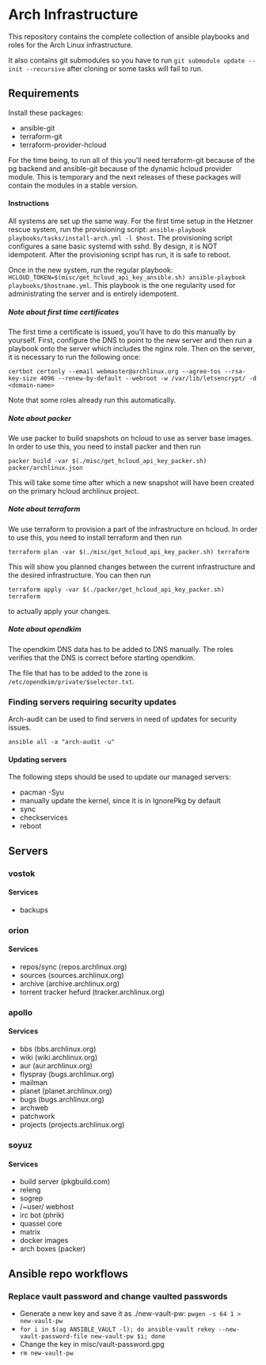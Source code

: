 # Arch Infrastructure

This repository contains the complete collection of ansible playbooks and roles for the Arch Linux infrastructure.

It also contains git submodules so you have to run `git submodule update --init
--recursive` after cloning or some tasks will fail to run.

## Requirements

Install these packages:
- ansible-git
- terraform-git
- terraform-provider-hcloud

For the time being, to run all of this you'll need terraform-git because of the pg backend and ansible-git because of the dynamic hcloud provider module.
This is temporary and the next releases of these packages will contain the modules in a stable version.

#### Instructions
All systems are set up the same way. For the first time setup in the Hetzner rescue system,
run the provisioning script: `ansible-playbook playbooks/tasks/install-arch.yml -l $host`.
The provisioning script configures a sane basic systemd with sshd. By design, it is NOT idempotent.
After the provisioning script has run, it is safe to reboot.

Once in the new system, run the regular playbook: `HCLOUD_TOKEN=$(misc/get_hcloud_api_key_ansible.sh) ansible-playbook playbooks/$hostname.yml`.
This playbook is the one regularity used for administrating the server and is entirely idempotent.

##### Note about first time certificates

The first time a certificate is issued, you'll have to do this manually by yourself. First, configure the DNS to
point to the new server and then run a playbook onto the server which includes the nginx role. Then on the server,
it is necessary to run the following once:

    certbot certonly --email webmaster@archlinux.org --agree-tos --rsa-key-size 4096 --renew-by-default --webroot -w /var/lib/letsencrypt/ -d <domain-name>

Note that some roles already run this automatically.

##### Note about packer

We use packer to build snapshots on hcloud to use as server base images.
In order to use this, you need to install packer and then run

	packer build -var $(./misc/get_hcloud_api_key_packer.sh) packer/archlinux.json

This will take some time after which a new snapshot will have been created on the primary hcloud archlinux project.

##### Note about terraform

We use terraform to provision a part of the infrastructure on hcloud.
In order to use this, you need to install terraform and then run

    terraform plan -var $(./misc/get_hcloud_api_key_packer.sh) terraform

This will show you planned changes between the current infrastructure and the desired infrastructure.
You can then run

    terraform apply -var $(./packer/get_hcloud_api_key_packer.sh) terraform

to actually apply your changes.

##### Note about opendkim

The opendkim DNS data has to be added to DNS manually. The roles verifies that the DNS is correct before starting opendkim.

The file that has to be added to the zone is `/etc/opendkim/private/$selector.txt`.


### Finding servers requiring security updates

Arch-audit can be used to find servers in need of updates for security issues.

    ansible all -a "arch-audit -u"

#### Updating servers

The following steps should be used to update our managed servers:

* pacman -Syu
* manually update the kernel, since it is in IgnorePkg by default
* sync
* checkservices
* reboot

## Servers

### vostok

#### Services
- backups

### orion

#### Services
- repos/sync (repos.archlinux.org)
- sources (sources.archlinux.org)
- archive (archive.archlinux.org)
- torrent tracker hefurd (tracker.archlinux.org)

### apollo

#### Services
- bbs (bbs.archlinux.org)
- wiki (wiki.archlinux.org)
- aur (aur.archlinux.org)
- flyspray (bugs.archlinux.org)
- mailman
- planet (planet.archlinux.org)
- bugs (bugs.archlinux.org)
- archweb
- patchwork
- projects (projects.archlinux.org)

### soyuz

#### Services
- build server (pkgbuild.com)
- releng
- sogrep
- /~user/ webhost
- irc bot (phrik)
- quassel core
- matrix
- docker images
- arch boxes (packer)


## Ansible repo workflows

### Replace vault password and change vaulted passwords

 - Generate a new key and save it as ./new-vault-pw: `pwgen -s 64 1 > new-vault-pw`
 - `for i in $(ag ANSIBLE_VAULT -l); do ansible-vault rekey --new-vault-password-file new-vault-pw $i; done`
 - Change the key in misc/vault-password.gpg
 - `rm new-vault-pw`

